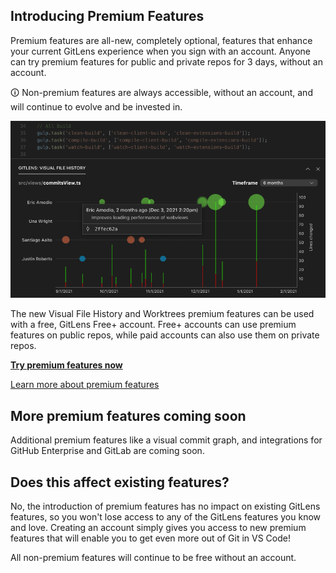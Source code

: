 ## Introducing Premium Features

Premium features are all-new, completely optional, features that enhance your current GitLens experience when you sign with an account. Anyone can try premium features for public and private repos for 3 days, without an account.

🛈 Non-premium features are always accessible, without an account, and will continue to evolve and be invested in.

<p align="center">
  <img src="../../images/docs/visual-file-history-hover.png" alt="Visual File History View"/>
</p>

The new Visual File History and Worktrees premium features can be used with a free, GitLens Free+ account. Free+ accounts can use premium features on public repos, while paid accounts can also use them on private repos.

[**Try premium features now**](command:gitlens.plus.startPreviewTrial 'Try premium features now')

[Learn more about premium features](https://gitkraken.com/gitlens/premium-features 'Learn more')

## More premium features coming soon

Additional premium features like a visual commit graph, and integrations for GitHub Enterprise and GitLab are coming soon.

## Does this affect existing features?

No, the introduction of premium features has no impact on existing GitLens features, so you won't lose access to any of the GitLens features you know and love. Creating an account simply gives you access to new premium features that will enable you to get even more out of Git in VS Code!

All non-premium features will continue to be free without an account.

